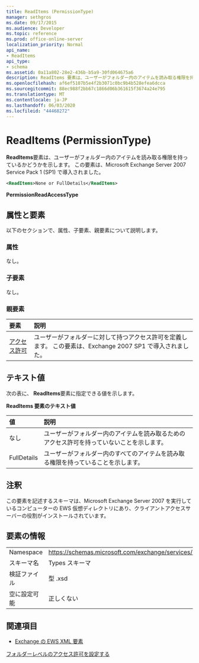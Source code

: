 ```yaml
---
title: ReadItems (PermissionType)
manager: sethgros
ms.date: 09/17/2015
ms.audience: Developer
ms.topic: reference
ms.prod: office-online-server
localization_priority: Normal
api_name:
- ReadItems
api_type:
- schema
ms.assetid: 0a11a802-28e2-436b-b5a9-30fd064675a6
description: ReadItems 要素は、ユーザーがフォルダー内のアイテムを読み取る権限を持っているかどうかを示します。 この要素は、Microsoft Exchange Server 2007 Service Pack 1 (SP1) で導入されました。
ms.openlocfilehash: af6ef5107b5e4f2b3071c0bc9b4b528efea6dcca
ms.sourcegitcommit: 88ec988f2bb67c1866d06b361615f3674a24e795
ms.translationtype: MT
ms.contentlocale: ja-JP
ms.lasthandoff: 06/03/2020
ms.locfileid: "44468272"
---
```

# <a name="readitems-permissiontype"></a>ReadItems (PermissionType)

**ReadItems**要素は、ユーザーがフォルダー内のアイテムを読み取る権限を持っているかどうかを示します。 この要素は、Microsoft Exchange Server 2007 Service Pack 1 (SP1) で導入されました。 
  
```xml
<ReadItems>None or FullDetails</ReadItems>
```

 **PermissionReadAccessType**
## <a name="attributes-and-elements"></a>属性と要素

以下のセクションで、属性、子要素、親要素について説明します。
  
### <a name="attributes"></a>属性

なし。
  
### <a name="child-elements"></a>子要素

なし。
  
### <a name="parent-elements"></a>親要素

|**要素**|**説明**|
|:-----|:-----|
|[アクセス許可](permission.md) <br/> |ユーザーがフォルダーに対して持つアクセス許可を定義します。 この要素は、Exchange 2007 SP1 で導入されました。  <br/> |
   
## <a name="text-value"></a>テキスト値

次の表に、 **ReadItems**要素に指定できる値を示します。 
  
**ReadItems 要素のテキスト値**

|**値**|**説明**|
|:-----|:-----|
|なし  <br/> |ユーザーがフォルダー内のアイテムを読み取るためのアクセス許可を持っていないことを示します。  <br/> |
|FullDetails  <br/> |ユーザーがフォルダー内のすべてのアイテムを読み取る権限を持っていることを示します。  <br/> |
   
## <a name="remarks"></a>注釈

この要素を記述するスキーマは、Microsoft Exchange Server 2007 を実行しているコンピューターの EWS 仮想ディレクトリにあり、クライアントアクセスサーバーの役割がインストールされています。
  
## <a name="element-information"></a>要素の情報

|||
|:-----|:-----|
|Namespace  <br/> |https://schemas.microsoft.com/exchange/services/2006/types  <br/> |
|スキーマ名  <br/> |Types スキーマ  <br/> |
|検証ファイル  <br/> |型 .xsd  <br/> |
|空に設定可能  <br/> |正しくない  <br/> |
   
## <a name="see-also"></a>関連項目



- [Exchange の EWS XML 要素](ews-xml-elements-in-exchange.md)


[フォルダーレベルのアクセス許可を設定する](https://msdn.microsoft.com/library/c7530e86-5112-401c-b10a-9c054ae59f07%28Office.15%29.aspx)


